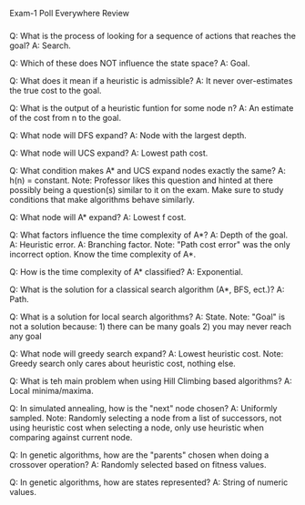 Exam-1 Poll Everywhere Review
###

Q: What is the process of looking for a sequence of actions that reaches the goal?
A: Search.

Q: Which of these does NOT influence the state space?
A: Goal.

Q: What does it mean if a heuristic is admissible?
A: It never over-estimates the true cost to the goal.

Q: What is the output of a heuristic funtion for some node n?
A: An estimate of the cost from n to the goal.

Q: What node will DFS expand?
A: Node with the largest depth.

Q: What node will UCS expand?
A: Lowest path cost.

Q: What condition makes A* and UCS expand nodes exactly the same?
A: h(n) = constant.
Note: Professor likes this question and hinted at there possibly being a question(s) similar to it on the exam. Make sure to study conditions that make algorithms behave similarly.

Q: What node will A* expand?
A: Lowest f cost.

Q: What factors influence the time complexity of A*?
A: Depth of the goal.
A: Heuristic error.
A: Branching factor.
Note: "Path cost error" was the only incorrect option. Know the time complexity of A*.

Q: How is the time complexity of A* classified?
A: Exponential.

Q: What is the solution for a classical search algorithm (A*, BFS, ect.)?
A: Path.

Q: What is a solution for local search algorithms?
A: State.
Note: "Goal" is not a solution because:
      1) there can be many goals
      2) you may never reach any goal

Q: What node will greedy search expand?
A: Lowest heuristic cost.
Note: Greedy search only cares about heuristic cost, nothing else.

Q: What is teh main problem when using Hill Climbing based algorithms?
A: Local minima/maxima.

Q: In simulated annealing, how is the "next" node chosen?
A: Uniformly sampled.
Note: Randomly selecting a node from a list of successors, not using heuristic cost when selecting a node, only use heuristic when comparing against current node.

Q: In genetic algorithms, how are the "parents" chosen when doing a crossover operation?
A: Randomly selected based on fitness values.

Q: In genetic algorithms, how are states represented?
A: String of numeric values.

